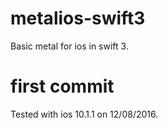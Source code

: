 # metalios-swift3

Basic metal for ios in swift 3. 


# first commit

Tested with ios 10.1.1 on 12/08/2016.